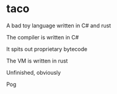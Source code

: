 # taco
A bad toy language written in C# and rust

The compiler is written in C#

It spits out proprietary bytecode

The VM is written in rust

Unfinished, obviously

Pog
